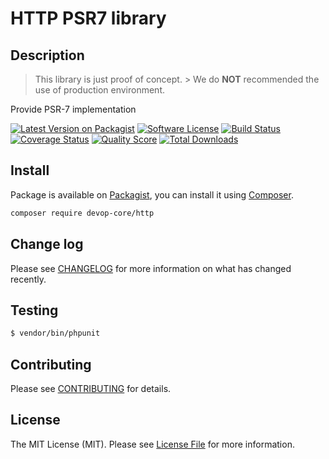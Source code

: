 # HTTP PSR7 library

## Description

> This library is just proof of concept. > We do **NOT** recommended the use of production environment.

Provide PSR-7 implementation

[![Latest Version on Packagist][ico-version]][link-packagist]
[![Software License][ico-license]](LICENSE.md)
[![Build Status][ico-travis]][link-travis]
[![Coverage Status][ico-scrutinizer]][link-scrutinizer]
[![Quality Score][ico-code-quality]][link-code-quality]
[![Total Downloads][ico-downloads]][link-downloads]

## Install

Package is available on [Packagist](link-packagist), you can install it using [Composer](http://getcomposer.org).

``` bash
composer require devop-core/http
```

## Change log

Please see [CHANGELOG](.github/CHANGELOG.md) for more information on what has changed recently.

## Testing

``` bash
$ vendor/bin/phpunit
```

## Contributing

Please see [CONTRIBUTING](.github/CONTRIBUTING.md) for details.

## License

The MIT License (MIT). Please see [License File](LICENSE) for more information.

[ico-version]: https://img.shields.io/packagist/v/devop-core/http.svg?style=flat-square
[ico-license]: https://img.shields.io/badge/license-MIT-brightgreen.svg?style=flat-square
[ico-travis]: https://img.shields.io/travis/devop-core/http/master.svg?style=flat-square
[ico-scrutinizer]: https://img.shields.io/scrutinizer/coverage/g/devop-core/http.svg?style=flat-square
[ico-code-quality]: https://img.shields.io/scrutinizer/g/devop-core/http.svg?style=flat-square
[ico-downloads]: https://img.shields.io/packagist/dt/devop-core/http.svg?style=flat-square

[link-packagist]: https://packagist.org/packages/devop-core/http
[link-travis]: https://travis-ci.org/devop-core/http
[link-scrutinizer]: https://scrutinizer-ci.com/g/devop-core/http/code-structure
[link-code-quality]: https://scrutinizer-ci.com/g/devop-core/http
[link-downloads]: https://packagist.org/packages/devop-core/http
[link-author]: https://github.com/:author_username
[link-contributors]: ../../contributors
